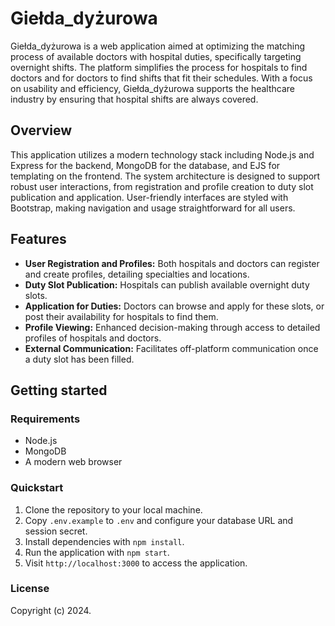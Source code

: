 # Giełda_dyżurowa

Giełda_dyżurowa is a web application aimed at optimizing the matching process of available doctors with hospital duties, specifically targeting overnight shifts. The platform simplifies the process for hospitals to find doctors and for doctors to find shifts that fit their schedules. With a focus on usability and efficiency, Giełda_dyżurowa supports the healthcare industry by ensuring that hospital shifts are always covered.

## Overview

This application utilizes a modern technology stack including Node.js and Express for the backend, MongoDB for the database, and EJS for templating on the frontend. The system architecture is designed to support robust user interactions, from registration and profile creation to duty slot publication and application. User-friendly interfaces are styled with Bootstrap, making navigation and usage straightforward for all users.

## Features

- **User Registration and Profiles:** Both hospitals and doctors can register and create profiles, detailing specialties and locations.
- **Duty Slot Publication:** Hospitals can publish available overnight duty slots.
- **Application for Duties:** Doctors can browse and apply for these slots, or post their availability for hospitals to find them.
- **Profile Viewing:** Enhanced decision-making through access to detailed profiles of hospitals and doctors.
- **External Communication:** Facilitates off-platform communication once a duty slot has been filled.

## Getting started

### Requirements

- Node.js
- MongoDB
- A modern web browser

### Quickstart

1. Clone the repository to your local machine.
2. Copy `.env.example` to `.env` and configure your database URL and session secret.
3. Install dependencies with `npm install`.
4. Run the application with `npm start`.
5. Visit `http://localhost:3000` to access the application.

### License

Copyright (c) 2024.